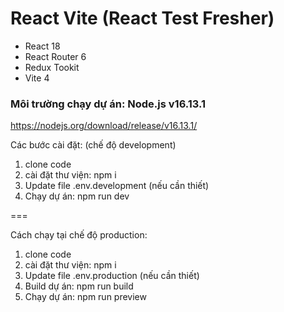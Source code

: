 # React Vite (React Test Fresher)
- React 18
- React Router 6
- Redux Tookit
- Vite 4

### Môi trường chạy dự án: Node.js v16.13.1
https://nodejs.org/download/release/v16.13.1/

Các bước cài đặt: (chế độ development)
1. clone code
2. cài đặt thư viện: npm i
3. Update file .env.development (nếu cần thiết)
4. Chạy dự án: npm run dev

===

Cách chạy tại chế độ production:
1. clone code
2. cài đặt thư viện: npm i
3. Update file .env.production (nếu cần thiết)
4. Build dự án: npm run build
5. Chạy dự án: npm run preview
